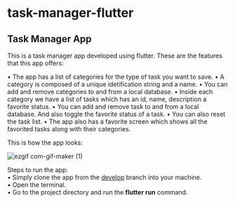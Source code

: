 # task-manager-flutter
## Task Manager App

This is a task manager app developed using flutter. These are the features that this app offers:

 • The app has a list of categories for the type of task you want to save.
 • A category is composed of a unique idetification string and a name. 
 • You can add and remove categories to and from a local database. 
 • Inside each category we have a list of tasks which has an id, name, description a favorite status.
 • You can add and remove task to and from a local database. And also toggle the favorite status of a task.
 • You can also reset the task list.
 • The app also has a favorite screen which shows all the favorited tasks along with their categories.
 
 This is how the app looks:
 
 ![ezgif com-gif-maker (1)](https://user-images.githubusercontent.com/47769641/132040006-6c13f362-b623-427a-89ed-39d31701497b.gif)

Steps to run the app: <br/>
• Simply clone the app from the [develop](https://github.com/SmritiArora/task-manager-flutter/tree/develop) branch into your machine.<br/>
• Open the terminal.<br/>
• Go to the project directory and run the **flutter run** command.<br/>

